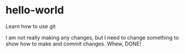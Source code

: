 # hello-world
Learn how to use git

I am not really making any changes, but I need to change something to show how to make and commit changes.
Whew, DONE! 
